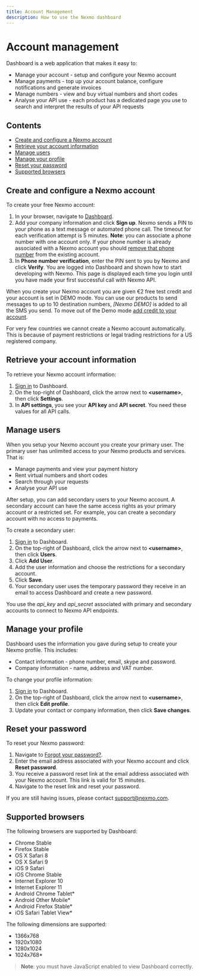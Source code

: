 ```yaml
---
title: Account Management
description: How to use the Nexmo dashboard
---
```


# Account management

Dashboard is a web application that makes it easy to:

* Manage your account - setup and configure your Nexmo account
* Manage payments - top up your account balance, configure notifications and generate invoices
* Manage numbers - view and buy virtual numbers and short codes
* Analyse your API use - each product has a dedicated page you use to search and interpret the results of your API requests

## Contents

* [Create and configure a Nexmo account](#create-and-configure-a-nexmo-account)
* [Retrieve your account information](#retrieve-your-account-information)
* [Manage users](#manage-users)
* [Manage your profile](#manage-your-profile)
* [Reset your password](#reset-your-password)
* [Supported browsers](#supported-browsers)

## Create and configure a Nexmo account

To create your free Nexmo account:

1. In your browser, navigate to [Dashboard](https://dashboard.nexmo.com/sign-up).
2. Add  your company information and click **Sign up**.
   Nexmo sends a PIN to your phone as a text message or automated phone call. The timeout for each verification attempt is 5 minutes.
   **Note**: you can associate a phone number with one account only. If your phone number is already associated with a Nexmo account you should [remove that phone number](#manage-your-profile) from the existing account.
3. In **Phone number verification**, enter the PIN sent to you by Nexmo and click **Verify**.
  You are logged into Dashboard and shown how to start developing with Nexmo. This page is displayed each time you login until you have made your first successful call with Nexmo API.

When you create your Nexmo account you are given €2 free test credit and your account is set in DEMO mode. You can use our products to send messages to up to 10 destination numbers, *[Nexmo DEMO]* is added to all the SMS you send. To move out of the Demo mode [add credit to your account](/numbers/guides/payments#add-a-payment-method).

For very few countries we cannot create a Nexmo account automatically. This is because of payment restrictions or legal trading restrictions for a US registered company.

## Retrieve your account information

To retrieve your Nexmo account information:

1. [Sign in](https://dashboard.nexmo.com/sign-in) to Dashboard.
3. On the top-right of Dashboard, click the arrow next to **&lt;username>**, then click **Settings**.
4. In **API settings**, you see your **API key** and **API secret**. You need these values for all API calls.

## Manage users

When you setup your Nexmo account you create your primary user. The primary user has unlimited access to your Nexmo products and services. That is:

* Manage payments and view your payment history
* Rent virtual numbers and short codes
* Search through your requests
* Analyse your API use

After setup, you can add secondary users to your Nexmo account. A secondary account can have the same access rights as your primary account or a restricted set. For example, you can create a secondary account with no access to payments.

To create a secondary user:

1. [Sign in](https://dashboard.nexmo.com/sign-in) to Dashboard.
2. On the top-right of Dashboard, click the arrow next to **&lt;username>**, then click **Users**.
3. Click **Add User**.
4. Add the user information and choose the restrictions for a secondary account.
5. Click **Save**.
6. Your secondary user uses the temporary password they receive in an email to access Dashboard and create a new password.

You use the *api_key* and *api_secret* associated with primary and secondary accounts to connect to Nexmo API endpoints.

## Manage your profile

Dashboard uses the information you gave during setup to create your Nexmo profile. This includes:

* Contact information - phone number, email, skype and password.
* Company information - name, address and VAT number.

To change your profile information:

1. [Sign in](https://dashboard.nexmo.com/sign-in) to Dashboard.
2. On the top-right of Dashboard, click the arrow next to **&lt;username>**, then click **Edit profile**.
3. Update your contact or company information, then click **Save changes**.

## Reset your password

To reset your Nexmo password:

1. Navigate to [Forgot your password?](https://dashboard.nexmo.com/sign-in/forgot-password).
2. Enter the email address associated with your Nexmo account and click **Reset password**.
3. You receive a password reset link at the email address associated with your Nexmo account. This link is valid for 15 minutes.
4. Navigate to the reset link and reset your password.

If you are still having issues, please contact <support@nexmo.com>.

## Supported browsers

The following browsers are supported by Dashboard:

* Chrome Stable
* Firefox Stable
* OS X Safari 8
* OS X Safari 9
* iOS 9 Safari
* iOS Chrome Stable
* Internet Explorer 10
* Internet Explorer 11
* Android Chrome Tablet*
* Android Other Mobile*
* Android Firefox Stable*
* iOS Safari Tablet View*

The following dimensions are supported:

* 1366x768
* 1920x1080
* 1280x1024
* 1024x768*

> **Note**: you must have JavaScript enabled to view Dashboard correctly.
